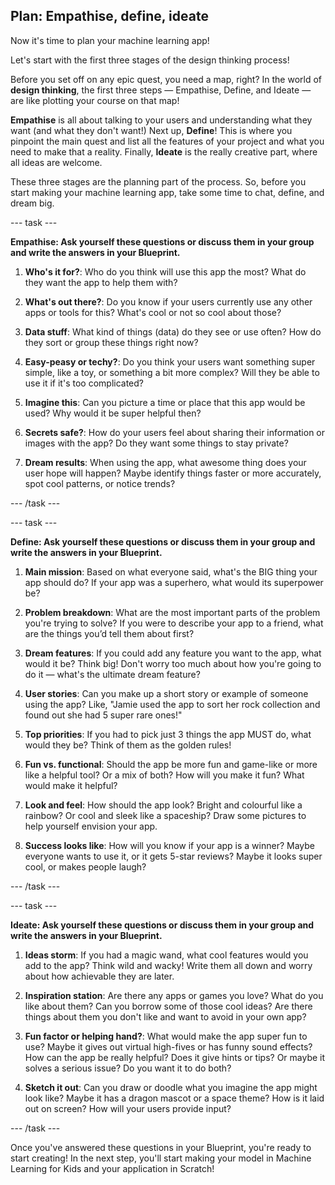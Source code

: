 ## Plan: Empathise, define, ideate

Now it's time to plan your machine learning app!

Let's start with the first three stages of the design thinking process!

Before you set off on any epic quest, you need a map, right? In the world of **design thinking**, the first three steps — Empathise, Define, and Ideate — are like plotting your course on that map! 

**Empathise** is all about talking to your users and understanding what they want (and what they don't want!) Next up, **Define**! This is where you pinpoint the main quest and list all the features of your project and what you need to make that a reality. Finally, **Ideate** is the really creative part, where all ideas are welcome. 

These three stages are the planning part of the process. So, before you start making your machine learning app, take some time to chat, define, and dream big.

--- task ---

**Empathise: Ask yourself these questions or discuss them in your group and write the answers in your Blueprint.**

1. **Who's it for?**: Who do you think will use this app the most? What do they want the app to help them with?

2. **What's out there?**: Do you know if your users currently use any other apps or tools for this? What's cool or not so cool about those?

3. **Data stuff**: What kind of things (data) do they see or use often? How do they sort or group these things right now?

4. **Easy-peasy or techy?**: Do you think your users want something super simple, like a toy, or something a bit more complex? Will they be able to use it if it's too complicated?

5. **Imagine this**: Can you picture a time or place that this app would be used? Why would it be super helpful then?

6. **Secrets safe?**: How do your users feel about sharing their information or images with the app? Do they want some things to stay private?

7. **Dream results**: When using the app, what awesome thing does your user hope will happen? Maybe identify things faster or more accurately, spot cool patterns, or notice trends?

--- /task ---

--- task ---

**Define: Ask yourself these questions or discuss them in your group and write the answers in your Blueprint.**

1. **Main mission**: Based on what everyone said, what's the BIG thing your app should do? If your app was a superhero, what would its superpower be?

2. **Problem breakdown**: What are the most important parts of the problem you're trying to solve? If you were to describe your app to a friend, what are the things you’d tell them about first? 

3. **Dream features**: If you could add any feature you want to the app, what would it be? Think big! Don't worry too much about how you're going to do it — what's the ultimate dream feature?

4. **User stories**: Can you make up a short story or example of someone using the app? Like, "Jamie used the app to sort her rock collection and found out she had 5 super rare ones!"

5. **Top priorities**: If you had to pick just 3 things the app MUST do, what would they be? Think of them as the golden rules!

6. **Fun vs. functional**: Should the app be more fun and game-like or more like a helpful tool? Or a mix of both? How will you make it fun? What would make it helpful?

7. **Look and feel**: How should the app look? Bright and colourful like a rainbow? Or cool and sleek like a spaceship? Draw some pictures to help yourself envision your app.

8.  **Success looks like**: How will you know if your app is a winner? Maybe everyone wants to use it, or it gets 5-star reviews? Maybe it looks super cool, or makes people laugh?

--- /task ---

--- task ---

**Ideate: Ask yourself these questions or discuss them in your group and write the answers in your Blueprint.**

1. **Ideas storm**: If you had a magic wand, what cool features would you add to the app? Think wild and wacky! Write them all down and worry about how achievable they are later.

2. **Inspiration station**: Are there any apps or games you love? What do you like about them? Can you borrow some of those cool ideas? Are there things about them you don't like and want to avoid in your own app?

3. **Fun factor or helping hand?**: What would make the app super fun to use? Maybe it gives out virtual high-fives or has funny sound effects? How can the app be really helpful? Does it give hints or tips? Or maybe it solves a serious issue? Do you want it to do both?
   
4. **Sketch it out**: Can you draw or doodle what you imagine the app might look like? Maybe it has a dragon mascot or a space theme? How is it laid out on screen? How will your users provide input?
    
--- /task ---

Once you've answered these questions in your Blueprint, you're ready to start creating! In the next step, you'll start making your model in Machine Learning for Kids and your application in Scratch!
